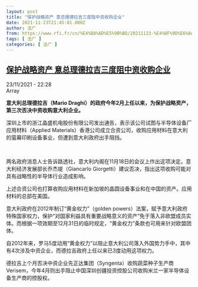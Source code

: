 ```yaml
---
layout: post
title: "保护战略资产 意总理德拉吉三度阻中资收购企业"
date: 2021-11-23T21:45:01.000Z
author: 法广
from: https://www.rfi.fr/cn/%E4%B8%AD%E5%9B%BD/20211123-%E4%BF%9D%E6%8A%A4%E6%88%98%E7%95%A5%E8%B5%84%E4%BA%A7-%E6%84%8F%E6%80%BB%E7%90%86%E5%BE%B7%E6%8B%89%E5%90%89%E4%B8%89%E5%BA%A6%E9%98%BB%E4%B8%AD%E8%B5%84%E6%94%B6%E8%B4%AD%E4%BC%81%E4%B8%9A
tags: [ 法广 ]
categories: [ 法广 ]
---
```

<!--1637703901000-->
[保护战略资产 意总理德拉吉三度阻中资收购企业](https://www.rfi.fr/cn/%E4%B8%AD%E5%9B%BD/20211123-%E4%BF%9D%E6%8A%A4%E6%88%98%E7%95%A5%E8%B5%84%E4%BA%A7-%E6%84%8F%E6%80%BB%E7%90%86%E5%BE%B7%E6%8B%89%E5%90%89%E4%B8%89%E5%BA%A6%E9%98%BB%E4%B8%AD%E8%B5%84%E6%94%B6%E8%B4%AD%E4%BC%81%E4%B8%9A)
------

<div>
<div>23/11/2021 - 22:28</div>Array<p><strong>                    意大利总理德拉吉（Mario Draghi）的政府今年2月上任以来，为保护战略资产，第三次否决中资收购意大利企业。                </strong></p><div >                    <p>深圳上市的浙江晶盛机电股份有限公司发出通告，表示该公司试图与半导体设备厂应用材料（Applied Materials）香港公司成立合资公司，收购应用材料在意大利的萤幕印刷设备事业，但遭到意大利政府出手阻挡。</p><p> </p><p>两名政府消息人士告诉路透社，意大利内阁在11月18日的会议上作出这项决定。意大利经济发展部长乔杰堤（Giancarlo Giorgetti）建议否决，指出这项收购可能对具有战略性的半导体行业造成影响。</p><p>上述合资公司也打算收购应用材料在新加坡的晶圆设备事业和在中国的资产。应用材料的总部在美国。</p><p>意大利政府在2012年制订“黄金权力”（golden powers）法案，赋予意大利政府特殊国家权力，保护“对国家利益具有重要战略意义的资产”免于落入非欧盟成员实体。而根据一项效期至12月31日的临时规定，“黄金权力”条款也可用来针对欧盟团体。</p><p>自2012年来，罗马5度动用“黄金权力”以阻止意大利公司落入外国势力手中，其中有4次涉及中资企业，而德拉吉政府上任以来已3度动用这项权力。</p><p>德拉吉上个月否决中资企业先正达集团（Syngenta）收购蔬菜种子生产商Verisem，今年4月则出手阻止中国深圳创疆投资控股公司收购米兰一家半导体设备生产商的控股权。</p>                                            <div data-selfpromo-newsletter>    </div>    <div data-selfpromo-app>    </div>                </div>
</div>

